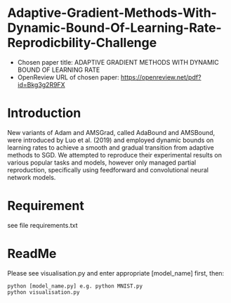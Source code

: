 
# Adaptive-Gradient-Methods-With-Dynamic-Bound-Of-Learning-Rate-Reprodicbility-Challenge
- Chosen paper title: ADAPTIVE GRADIENT METHODS WITH DYNAMIC BOUND OF LEARNING RATE
- OpenReview URL of chosen paper: https://openreview.net/pdf?id=Bkg3g2R9FX

# Introduction
New variants of Adam and AMSGrad, called AdaBound and AMSBound, were introduced by Luo et al. (2019) and employed dynamic bounds on learning rates to achieve a smooth and gradual transition from adaptive methods to SGD. We attempted to reproduce their experimental results on various popular tasks and models, however only managed partial reproduction, specifically using feedforward and convolutional neural network models.

# Requirement
see file requirements.txt

# ReadMe
Please see visualisation.py and enter appropriate [model_name] first, then:

```
python [model_name.py] e.g. python MNIST.py
python visualisation.py
```

